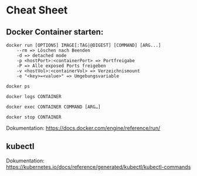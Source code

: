 # Cheat Sheet
## Docker Container starten:
```
docker run [OPTIONS] IMAGE[:TAG|@DIGEST] [COMMAND] [ARG...]
    --rm => Löschen nach Beenden
    -d => detached mode
    -p <hostPort>:<containerPort> => Portfreigabe
    -P => Alle exposed Ports freigeben
    -v <hostVol>:<containerVol> => Verzeichnismount
    -e "<key>=<value>" => Umgebungsvariable
    
docker ps

docker logs CONTAINER

docker exec CONTAINER COMMAND [ARG…]

docker stop CONTAINER
```

Dokumentation: https://docs.docker.com/engine/reference/run/

## kubectl

Dokumentation: https://kubernetes.io/docs/reference/generated/kubectl/kubectl-commands